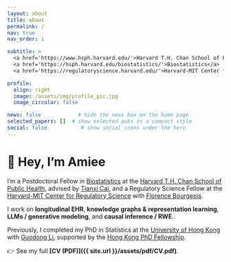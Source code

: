 ```yaml
---
layout: about
title: about
permalink: /
nav: true
nav_order: 1

subtitle: >
  <a href='https://www.hsph.harvard.edu/'>Harvard T.H. Chan School of Public Health</a> ·
  <a href='https://hsph.harvard.edu/biostatistics/'>Biostatistics</a> ·
  <a href='https://regulatoryscience.harvard.edu/'>Harvard-MIT Center for Regulatory Science</a>

profile:
  align: right
  image: /assets/img/profile_pic.jpg  
  image_circular: false

news: false            # hide the news box on the home page
selected_papers: []  # show selected pubs in a compact style
social: false           # show social icons under the hero
---
```


# 👋 Hey, I’m Amiee

I’m a Postdoctoral Fellow in [Biostatistics](https://hsph.harvard.edu/biostatistics/) at the [Harvard T.H. Chan School of Public Health](https://www.hsph.harvard.edu/), advised by [Tianxi Cai](https://scholar.harvard.edu/tcai), and a Regulatory Science Fellow at the [Harvard-MIT Center for Regulatory Science](https://regulatoryscience.harvard.edu/) with [Florence Bourgeois](https://regulatoryscience.harvard.edu/people/florence-bourgeois/).

I work on **longitudinal EHR**, **knowledge graphs & representation learning**, **LLMs / generative modeling**, and **causal inference / RWE**.

Previously, I completed my PhD in Statistics at the [University of Hong Kong](https://www.hku.hk/) with [Guodong Li](https://gdli-stat.github.io/), supported by the [Hong Kong PhD Fellowship](https://cerg1.ugc.edu.hk/hkpfs/index.html).

👉 See my full **[CV (PDF)]({{ site.url }}/assets/pdf/CV.pdf)**.
